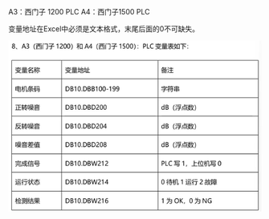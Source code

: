 A3：西门子 1200 PLC
A4：西门子1500 PLC

变量地址在Excel中必须是文本格式，末尾后面的0不可缺失。

![image-20250730164448291](./assets/image-20250730164448291.png)
